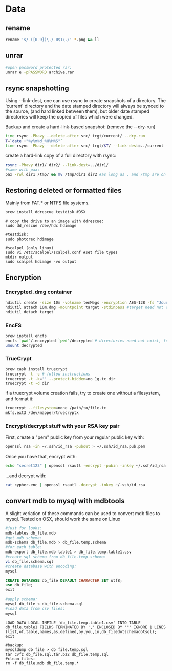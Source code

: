 
# Data

## rename
```bash
rename 's/-([0-9])\./-0$1\./' *.png && ll
```

## unrar
```bash
#open password protected rar:
unrar e -pPASSWORD archive.rar
```

## rsync snapshotting
Using --link-dest, one can use rsync to create snapshots of a directory.
The 'current' directory and the date stamped directory will always be synced to the source,
(and hard linked between them), but older date stamped directories will keep the copied of files which were changed.


Backup and create a hard-link-based snapshot: (remove the --dry-run)
```bash
time rsync -Phavy --delete-after src/ trgt/current/ --dry-run
T=`date +"%y%m%d_%H%M%S"`
time rsync -Phavy --delete-after src/ trgt/$T/ --link-dest=../current --dry-run
```

create a hard-link copy of a full directory with rsync:
```bash
rsync -Phavy dir1/ dir2/ --link-dest=../dir1/
#same with pax:
pax -rwl dir1 /tmp/ && mv /tmp/dir1 dir2 #as long as . and /tmp are on the same fs!
```


## Restoring deleted or formatted files
Mainly from FAT.* or NTFS file systems.

```
brew install ddrescue testdisk #OSX

# copy the drive to an image with ddrescue:
sudo dd_rescue /dev/hdc hdimage

#testdisk:
sudo photorec hdimage

#scalpel (only linux)
sudo vi /etc/scalpel/scalpel.conf #set file types
mkdir output
sudo scalpel hdimage -vo output
```

## Encryption

### Encrypted .dmg container
```bash
hdiutil create -size 10m -volname tenMegs -encryption AES-128 -fs "Journaled HFS+" -stdinpass 10m.dmg # Enter key
hdiutil attach 10m.dmg -mountpoint target -stdinpass #target need not exist
hdiutil detach target
```

### EncFS
```bash
brew install encfs
encfs `pwd`/.encrypted `pwd`/decrypted # directories need not exist, follow instructions
umount decrypted
```

### TrueCrypt
```bash
brew cask install truecrypt
truecrypt -t -c # follow instructions
truecrypt -t -k='' --protect-hidden=no 1g.tc dir
truecrypt -t -d dir
```

if a truecrypt volume creation fails, try to create one without a filesystem, and format it:
```bash
truecrypt --filesystem=none /path/to/file.tc
mkfs.ext3 /dev/mapper/truecryptx
```

### Encrypt/decrypt stuff with your RSA key pair

First, create a "pem" public key from your regular public key with:
```bash
openssl rsa -in ~/.ssh/id_rsa -pubout > ~/.ssh/id_rsa.pub.pem
```

Once you have that, encrypt with:
```bash
echo "secret123" | openssl rsautl -encrypt -pubin -inkey ~/.ssh/id_rsa.pub.pem > cypher.enc
```
...and decrypt with:
```bash
cat cypher.enc | openssl rsautl -decrypt -inkey ~/.ssh/id_rsa
```


## convert mdb to mysql with mdbtools

A slight veriation of these commands can be used to convert mdb files to mysql.
Tested on OSX, should work the same on Linux

```bash
#just for looks:
mdb-tables db_file.mdb
#get mdb schema:
mdb-schema db_file.mdb > db_file.temp.schema
#for each table:
mdb-export db_file.mdb table1 > db_file.temp.table1.csv
#create sql schema from db_file.temp.schema:
vi db_file.schema.sql
#create database with encoding:
mysql
```

```sql
CREATE DATABASE db_file DEFAULT CHARACTER SET utf8;
use db_file;
exit
```
```bash
#apply schema:
mysql db_file < db_file.schema.sql
#load data from csv files:
mysql
```
```mysql
LOAD DATA LOCAL INFILE 'db_file.temp.table1.csv' INTO TABLE db_file.table1 FIELDS TERMINATED BY ',' ENCLOSED BY '"' IGNORE 1 LINES (list,of,table,names,as,defined,by,you,in,db_filedotschemadotsql);
exit
```
```
#backup:
mysqldump db_file > db_file.temp.sql
tar cvfz db_file.sql.tar.bz2 db_file.temp.sql
#clean files:
rm -f db_file.mdb db_file.temp.*
```
